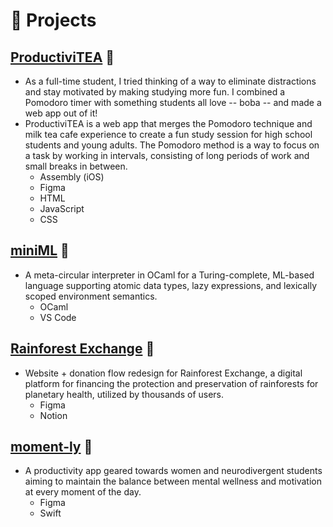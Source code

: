 # 🧪 Projects

## [ProductiviTEA](productivitea.glitch.me) 🔗
- As a full-time student, I tried thinking of a way to eliminate distractions and stay motivated by making studying more fun. I combined a Pomodoro timer with something students all love -- boba -- and made a web app out of it!
- ProductiviTEA is a web app that merges the Pomodoro technique and milk tea cafe experience to create a fun study session for high school students and young adults. The Pomodoro method is a way to focus on a task by working in intervals, consisting of long periods of work and small breaks in between.
  - Assembly (iOS)
  - Figma
  - HTML
  - JavaScript
  - CSS

## [miniML]() 🔗
- A meta-circular interpreter in OCaml for a Turing-complete, ML-based language supporting atomic data types, lazy expressions, and lexically scoped environment semantics.
  - OCaml
  - VS Code

## [Rainforest Exchange]() 🔗
- Website + donation flow redesign for Rainforest Exchange, a digital platform for financing the protection and preservation of rainforests for planetary health, utilized by thousands of users.
  - Figma
  - Notion

## [moment-ly](https://github.com/briannachan3/moment-ly) 🔗
- A productivity app geared towards women and neurodivergent students aiming to maintain the balance between mental wellness and motivation at every moment of the day.
  - Figma
  - Swift


